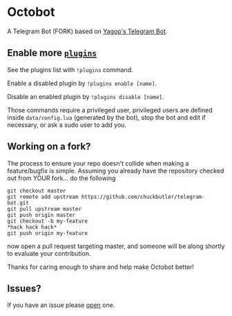 Octobot
============

A Telegram Bot (FORK) based on [Yagop's Telegram Bot](http://git.io/6jdjGg).

Enable more [`plugins`](https://github.com/yagop/telegram-bot/tree/master/plugins)
-------------
See the plugins list with `!plugins` command.

Enable a disabled plugin by `!plugins enable [name]`.

Disable an enabled plugin by `!plugins disable [name]`.

Those commands require a privileged user, privileged users are defined inside `data/config.lua` (generated by the bot), stop the bot and edit if necessary, or ask a sudo user to add you.


Working on a fork?
-----------------

The process to ensure your repo doesn't collide when making a feature/bugfix is simple.
Assuming you already have the repository checked out from YOUR fork... do the following

    git checkout master
    git remote add upstream https://github.com/chuckbutler/telegram-bot.git
    git pull upstream master
    git push origin master
    git checkout -b my-feature
    *hack hack hack*
    git push origin my-feature

now open a pull request targeting master, and someone will be along shortly to
evaluate your contribution.

Thanks for caring enough to share and help make Octobot better!

Issues?
------------
If you have an issue please [open](https://github.com/chuckbutler/telegram-bot/issues) one.
